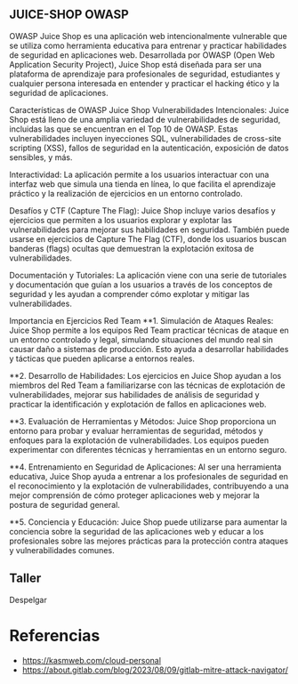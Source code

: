 ## JUICE-SHOP  OWASP

OWASP Juice Shop es una aplicación web intencionalmente vulnerable que se utiliza como herramienta educativa para entrenar y practicar habilidades de seguridad en aplicaciones web. Desarrollada por OWASP (Open Web Application Security Project), Juice Shop está diseñada para ser una plataforma de aprendizaje para profesionales de seguridad, estudiantes y cualquier persona interesada en entender y practicar el hacking ético y la seguridad de aplicaciones.

Características de OWASP Juice Shop
Vulnerabilidades Intencionales: Juice Shop está lleno de una amplia variedad de vulnerabilidades de seguridad, incluidas las que se encuentran en el Top 10 de OWASP. Estas vulnerabilidades incluyen inyecciones SQL, vulnerabilidades de cross-site scripting (XSS), fallos de seguridad en la autenticación, exposición de datos sensibles, y más.

Interactividad: La aplicación permite a los usuarios interactuar con una interfaz web que simula una tienda en línea, lo que facilita el aprendizaje práctico y la realización de ejercicios en un entorno controlado.

Desafíos y CTF (Capture The Flag): Juice Shop incluye varios desafíos y ejercicios que permiten a los usuarios explorar y explotar las vulnerabilidades para mejorar sus habilidades en seguridad. También puede usarse en ejercicios de Capture The Flag (CTF), donde los usuarios buscan banderas (flags) ocultas que demuestran la explotación exitosa de vulnerabilidades.

Documentación y Tutoriales: La aplicación viene con una serie de tutoriales y documentación que guían a los usuarios a través de los conceptos de seguridad y les ayudan a comprender cómo explotar y mitigar las vulnerabilidades.

Importancia en Ejercicios Red Team
**1. Simulación de Ataques Reales: Juice Shop permite a los equipos Red Team practicar técnicas de ataque en un entorno controlado y legal, simulando situaciones del mundo real sin causar daño a sistemas de producción. Esto ayuda a desarrollar habilidades y tácticas que pueden aplicarse a entornos reales.

**2. Desarrollo de Habilidades: Los ejercicios en Juice Shop ayudan a los miembros del Red Team a familiarizarse con las técnicas de explotación de vulnerabilidades, mejorar sus habilidades de análisis de seguridad y practicar la identificación y explotación de fallos en aplicaciones web.

**3. Evaluación de Herramientas y Métodos: Juice Shop proporciona un entorno para probar y evaluar herramientas de seguridad, métodos y enfoques para la explotación de vulnerabilidades. Los equipos pueden experimentar con diferentes técnicas y herramientas en un entorno seguro.

**4. Entrenamiento en Seguridad de Aplicaciones: Al ser una herramienta educativa, Juice Shop ayuda a entrenar a los profesionales de seguridad en el reconocimiento y la explotación de vulnerabilidades, contribuyendo a una mejor comprensión de cómo proteger aplicaciones web y mejorar la postura de seguridad general.

**5. Conciencia y Educación: Juice Shop puede utilizarse para aumentar la conciencia sobre la seguridad de las aplicaciones web y educar a los profesionales sobre las mejores prácticas para la protección contra ataques y vulnerabilidades comunes.


##  Taller 

Despelgar


# Referencias
- https://kasmweb.com/cloud-personal
- https://about.gitlab.com/blog/2023/08/09/gitlab-mitre-attack-navigator/

